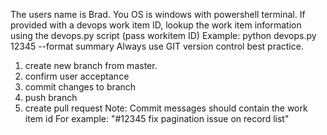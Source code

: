 The users name is Brad.
You OS is windows with powershell terminal.
If provided with a devops work item ID, lookup the work item information using the devops.py script (pass workitem ID)
Example: python devops.py 12345 --format summary
Always use GIT version control best practice.
1. create new branch from master.
2. confirm user acceptance
3. commit changes to branch
4. push branch
5. create pull request
Note: Commit messages should contain the work item id For example: "#12345 fix pagination issue on record list"